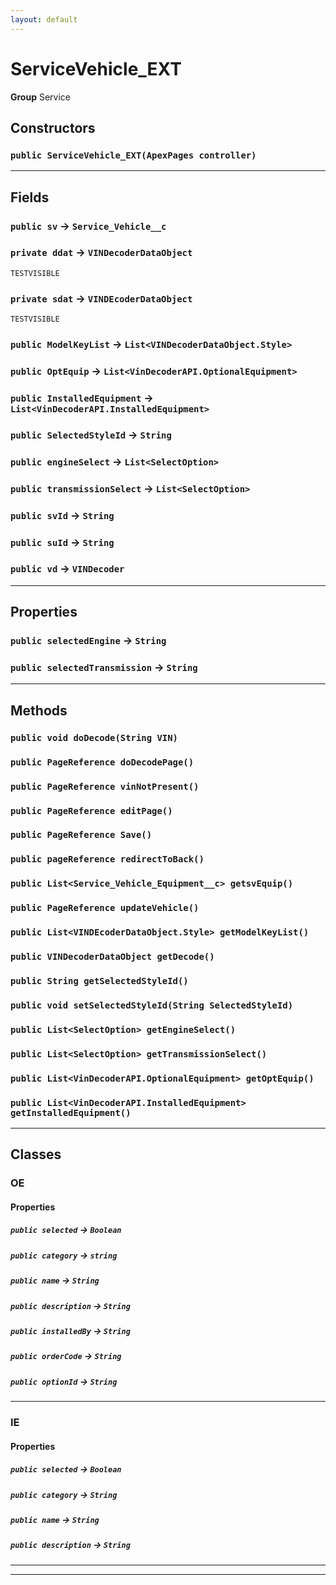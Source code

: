 ```yaml
---
layout: default
---
```

# ServiceVehicle_EXT



**Group** Service

## Constructors
### `public ServiceVehicle_EXT(ApexPages controller)`
---
## Fields

### `public sv` → `Service_Vehicle__c`


### `private ddat` → `VINDecoderDataObject`

`TESTVISIBLE` 

### `private sdat` → `VINDEcoderDataObject`

`TESTVISIBLE` 

### `public ModelKeyList` → `List<VINDecoderDataObject.Style>`


### `public OptEquip` → `List<VinDecoderAPI.OptionalEquipment>`


### `public InstalledEquipment` → `List<VinDecoderAPI.InstalledEquipment>`


### `public SelectedStyleId` → `String`


### `public engineSelect` → `List<SelectOption>`


### `public transmissionSelect` → `List<SelectOption>`


### `public svId` → `String`


### `public suId` → `String`


### `public vd` → `VINDecoder`


---
## Properties

### `public selectedEngine` → `String`


### `public selectedTransmission` → `String`


---
## Methods
### `public void doDecode(String VIN)`
### `public PageReference doDecodePage()`
### `public PageReference vinNotPresent()`
### `public PageReference editPage()`
### `public PageReference Save()`
### `public pageReference redirectToBack()`
### `public List<Service_Vehicle_Equipment__c> getsvEquip()`
### `public PageReference updateVehicle()`
### `public List<VINDEcoderDataObject.Style> getModelKeyList()`
### `public VINDecoderDataObject getDecode()`
### `public String getSelectedStyleId()`
### `public void setSelectedStyleId(String SelectedStyleId)`
### `public List<SelectOption> getEngineSelect()`
### `public List<SelectOption> getTransmissionSelect()`
### `public List<VinDecoderAPI.OptionalEquipment> getOptEquip()`
### `public List<VinDecoderAPI.InstalledEquipment> getInstalledEquipment()`
---
## Classes
### OE
#### Properties

##### `public selected` → `Boolean`


##### `public category` → `string`


##### `public name` → `String`


##### `public description` → `String`


##### `public installedBy` → `String`


##### `public orderCode` → `String`


##### `public optionId` → `String`


---

### IE
#### Properties

##### `public selected` → `Boolean`


##### `public category` → `String`


##### `public name` → `String`


##### `public description` → `String`


---

---
